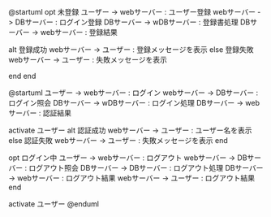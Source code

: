 @startuml
opt 未登録
ユーザー -> webサーバー : ユーザー登録
webサーバー -> DBサーバー : ログイン登録
DBサーバー -> wDBサーバー : 登録書処理
DBサーバー -> webサーバー : 登録結果

alt 登録成功
 webサーバー -> ユーザー : 登録メッセージを表示
else 登録失敗
 webサーバー -> ユーザー : 失敗メッセージを表示
 
 end
end

@startuml
ユーザー -> webサーバー : ログイン
webサーバー -> DBサーバー : ログイン照会
DBサーバー -> wDBサーバー : ログイン処理
DBサーバー -> webサーバー : 認証結果

activate ユーザー
alt 認証成功
 webサーバー -> ユーザー : ユーザー名を表示
else 認証失敗
 webサーバー -> ユーザー : 失敗メッセージを表示
 end
 
opt ログイン中
ユーザー -> webサーバー : ログアウト
webサーバー -> DBサーバー : ログアウト照会
DBサーバー -> DBサーバー : ログアウト処理
DBサーバー -> webサーバー : ログアウト結果
webサーバー -> ユーザー : ログアウト結果
end

activate ユーザー
@enduml
